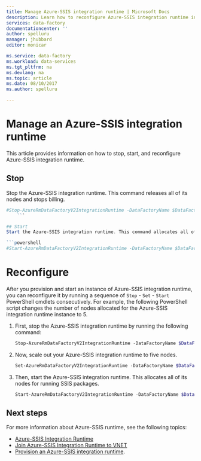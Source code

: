 ```yaml
---
title: Manage Azure-SSIS integration runtime | Microsoft Docs
description: Learn how to reconfigure Azure-SSIS integration runtime in Azure Data Factory after you have already provisioned it.
services: data-factory
documentationcenter: ''
author: spelluru
manager: jhubbard
editor: monicar

ms.service: data-factory
ms.workload: data-services
ms.tgt_pltfrm: na
ms.devlang: na
ms.topic: article
ms.date: 08/10/2017
ms.author: spelluru

---
```


# Manage an Azure-SSIS integration runtime
This article provides information on how to stop, start, and reconfigure Azure-SSIS integration runtime.  


## Stop 
Stop the Azure-SSIS integration runtime. This command releases all of its nodes and stops billing.

```powershell
#Stop-AzureRmDataFactoryV2IntegrationRuntime -DataFactoryName $DataFactoryName -Name $AzureSSISName -ResourceGroupName $ResourceGroupName 
	```

## Start 
Start the Azure-SSIS integration runtime. This command allocates all of its nodes and starts billing.   

```powershell
#Start-AzureRmDataFactoryV2IntegrationRuntime -DataFactoryName $DataFactoryName -Name $AzureSSISName -ResourceGroupName $ResourceGroupName
```

# Reconfigure
After you provision and start an instance of Azure-SSIS integration runtime, you can reconfigure it by running a sequence of `Stop` - `Set` - `Start` PowerShell cmdlets consecutively. For example, the following PowerShell script changes the number of nodes allocated for the Azure-SSIS integration runtime instance to 5.

1. First, stop the Azure-SSIS integration runtime by running the following command:

	```powershell
	Stop-AzureRmDataFactoryV2IntegrationRuntime -DataFactoryName $DataFactoryName -Name $AzureSSISName -ResourceGroupName $ResourceGroupName 
	```
2. Now, scale out your Azure-SSIS integration runtime to five nodes.

	```powershell
	Set-AzureRmDataFactoryV2IntegrationRuntime -DataFactoryName $DataFactoryName -Name $AzureSSISName -ResourceGroupName $ResourceGroupName -NodeCount 5
	```  
3. Then, start the Azure-SSIS integration runtime. This allocates all of its nodes for running SSIS packages.   

	```powershell
	Start-AzureRmDataFactoryV2IntegrationRuntime -DataFactoryName $DataFactoryName -Name $AzureSSISName -ResourceGroupName $ResourceGroupName
	```
## Next steps
For more information about Azure-SSIS runtime, see the following topics: 

- [Azure-SSIS Integration Runtime](concepts-integration-runtime#azure-ssis-integration-runtime)
- [Join Azure-SSIS Integration Runtime to VNET](join-azure-ssis-integration-runtime-virtual-network.md)
- [Provision an Azure-SSIS integration runtime](tutorial-deploy-ssis-packages-azure.md).